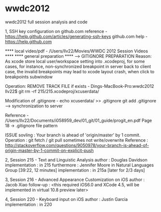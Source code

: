 wwdc2012
========

wwdc2012 full session analysis and code

1, SSH key configuration on github.com 
reference - https://help.github.com/articles/generating-ssh-keys
github.com help - https://help.github.com

**** local video/pdf - /Users/llv22/Movies/WWDC 2012 Session Videos ****
**** general preparation ****
--> GITIGNORE PREPARATION
Reason: As xcode store local user/workspace setting into <project>.xcodeproj, for some cases, for instance, non-synchronized breakpoint in server back to client case, the invalid breakpoints may lead to xcode layout crash, when click to breakpoints subwindow

Operation: 
REMOVE TRACK FILE if exists - Dings-MacBook-Pro:wwdc2012 llv22$ git rm -rf 215/215.xcodeproj/xcuserdata/

Modification of .gitignore - 
echo xcuserdata/ >> .gitignore
git add .gitignore
--> synchronization to server

Reference - /Users/llv22/Documents/i058959_dev/01_git/01_guide/progit_en.pdf
Page 18 -> .gitignore file pattern

ISSUE sovling : Your branch is ahead of 'origin/master' by 1 commit.
Operation : git fetch / git pull sometimes not write/overwrite
Reference : http://stackoverflow.com/questions/9050978/your-branch-is-ahead-of-origin-master-by-1-commit-on-explicit-push

2, Session 215 - Text and Linguistic Analysis
author : Douglas Davidson
implementation : in 215
furthermore : Jennifer Moore in Natural Languages Group [39:22, 12 minutes]
implementation : in 215a [later for 2/3 days]

3, Session 216 - Advanced Appearance Customization on iOS
author : Jacob Xiao
follow-up : <this required iOS6.0 and XCode 4.5, will be implemented in virtual 10.8 preview later>

4, Session 220 - Keyboard input on iOS
author : Justin Garcia
implementation : in 220
